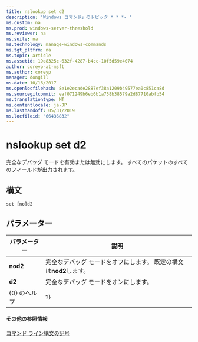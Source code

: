 ```yaml
---
title: nslookup set d2
description: 'Windows コマンド」のトピック * * *- '
ms.custom: na
ms.prod: windows-server-threshold
ms.reviewer: na
ms.suite: na
ms.technology: manage-windows-commands
ms.tgt_pltfrm: na
ms.topic: article
ms.assetid: 19e8325c-632f-4287-b4cc-10f5d59e4074
author: coreyp-at-msft
ms.author: coreyp
manager: dongill
ms.date: 10/16/2017
ms.openlocfilehash: 8e1e2ecade2887ef38a1209b49577ea0c851ca8d
ms.sourcegitcommit: eaf071249b6eb6b1a758b38579a2d87710abfb54
ms.translationtype: MT
ms.contentlocale: ja-JP
ms.lasthandoff: 05/31/2019
ms.locfileid: "66436832"
---
```

# <a name="nslookup-set-d2"></a>nslookup set d2



完全なデバッグ モードを有効または無効にします。 すべてのパケットのすべてのフィールドが出力されます。

## <a name="syntax"></a>構文

```
set [no]d2
```

## <a name="parameters"></a>パラメーター

| パラメーター |                             説明                              |
|-----------|----------------------------------------------------------------------|
| **nod2**  | 完全なデバッグ モードをオフにします。 既定の構文は**nod2**します。 |
|  **d2**   |                 完全なデバッグ モードをオンにします。                  |
|   {0} のヘルプ   |                                  ?}                                  |

#### <a name="additional-references"></a>その他の参照情報

[コマンド ライン構文の記号](command-line-syntax-key.md)